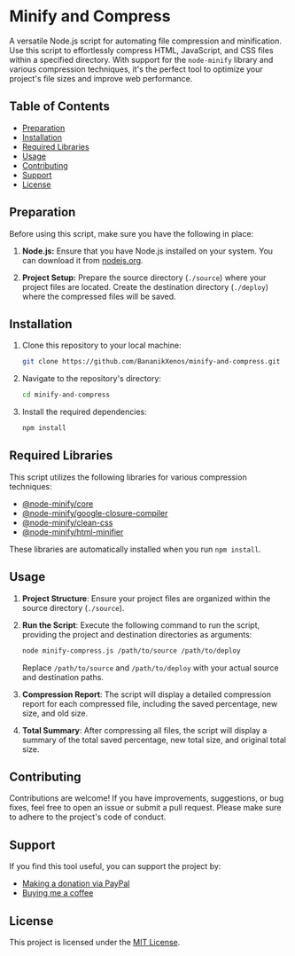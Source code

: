 # Minify and Compress

A versatile Node.js script for automating file compression and minification. Use this script to effortlessly compress HTML, JavaScript, and CSS files within a specified directory. With support for the `node-minify` library and various compression techniques, it's the perfect tool to optimize your project's file sizes and improve web performance.

## Table of Contents

- [Preparation](#preparation)
- [Installation](#installation)
- [Required Libraries](#required-libraries)
- [Usage](#usage)
- [Contributing](#contributing)
- [Support](#support)
- [License](#license)

## Preparation

Before using this script, make sure you have the following in place:

1. **Node.js:** Ensure that you have Node.js installed on your system. You can download it from [nodejs.org](https://nodejs.org/).

2. **Project Setup:** Prepare the source directory (`./source`) where your project files are located. Create the destination directory (`./deploy`) where the compressed files will be saved.

## Installation

1. Clone this repository to your local machine:
   ```bash
   git clone https://github.com/BananikXenos/minify-and-compress.git
   ```
2. Navigate to the repository's directory:
   ```bash
   cd minify-and-compress
   ```
3. Install the required dependencies:
   ```bash
   npm install
   ```

## Required Libraries

This script utilizes the following libraries for various compression techniques:

- [@node-minify/core](https://www.npmjs.com/package/@node-minify/core)
- [@node-minify/google-closure-compiler](https://www.npmjs.com/package/@node-minify/google-closure-compiler)
- [@node-minify/clean-css](https://www.npmjs.com/package/@node-minify/clean-css)
- [@node-minify/html-minifier](https://www.npmjs.com/package/@node-minify/html-minifier)
    
These libraries are automatically installed when you run `npm install`.

## Usage
1. **Project Structure**: Ensure your project files are organized within the source directory (`./source`).

2. **Run the Script**: Execute the following command to run the script, providing the project and destination directories as arguments:
   ```bash
   node minify-compress.js /path/to/source /path/to/deploy
   ```
    Replace `/path/to/source` and `/path/to/deploy` with your actual source and destination paths.

3. **Compression Report**: The script will display a detailed compression report for each compressed file, including the saved percentage, new size, and old size.

4. **Total Summary**: After compressing all files, the script will display a summary of the total saved percentage, new total size, and original total size.

## Contributing

Contributions are welcome! If you have improvements, suggestions, or bug fixes, feel free to open an issue or submit a pull request. Please make sure to adhere to the project's code of conduct.

## Support

If you find this tool useful, you can support the project by:

- [Making a donation via PayPal](https://paypal.me/scgxenos)
- [Buying me a coffee](https://www.buymeacoffee.com/synse)

## License

This project is licensed under the [MIT License](LICENSE).